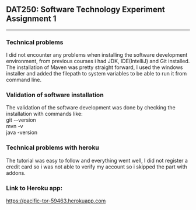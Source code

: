 ## DAT250: Software Technology Experiment Assignment 1
---

### Technical problems 
I did not encounter any problems when installing the software development environment, from previous courses i had JDK, IDE(IntelliJ) and Git installed.
The installation of Maven was pretty straight forward, I used the windows installer and added the filepath to system variables to be able to run it from command line.

### Validation of software installation 
The validation of the software development was done by checking the installation with commands like:\
git --version  
mvn -v  
java -version  

### Technical problems with heroku

The tutorial was easy to follow and everything went well, I did not register a credit card so i was not able to verify my account so i skipped the part with addons.

### Link to Heroku app:

https://pacific-tor-59463.herokuapp.com
